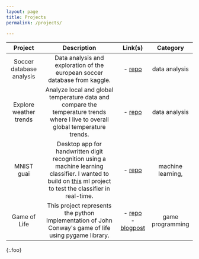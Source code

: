 ```yaml
---
layout: page
title: Projects
permalink: /projects/

---
```


<style>
.foo table {
  table-layout: fixed;
  display:table;
  width: 100%;
  }
</style>


  
|          Project         	|                                                                                                                              Description                                                                                                                             	|                                                                             Link(s)                                                                             	|      Category      	|
|:------------------------:	|:--------------------------------------------------------------------------------------------------------------------------------------------------------------------------------------------------------------------------------------------------------------------:	|:---------------------------------------------------------------------------------------------------------------------------------------------------------------:	|:------------------:	|
| Soccer database analysis 	| Data analysis and exploration of the european soccer database from kaggle.                                                                                                                                                                                           	| - [repo](https://github.com/Zowlex/Data-Analyst-ND/tree/master/Project2)                                                                                        	| data analysis      	|
| Explore weather trends   	| Analyze local and global temperature data and compare the temperature trends where I live to overall global temperature trends.                                                                                                                                      	| - [repo](https://github.com/Zowlex/Data-Analyst-ND/tree/master/Project1)                                                                                        	| data analysis      	|
| MNIST guai               	| Desktop app for handwritten digit recognition using a machine learning classifier. I wanted to build on [this](https://github.com/Zowlex/100DaysofMLCode/blob/master/End-to-end%20ML%20project/Classification.ipynb) ml project to test the classifier in real-time. 	| - [repo](https://github.com/Zowlex/Python-projects/tree/master/mnist_guai)                                                                                      	| machine learning,  	|
| Game of Life             	| This project represents the python Implementation of John Conway's game of life using pygame library.                                                                                                                                                                	| - [repo](https://github.com/Zowlex/Python-projects/tree/master/gameoflife)<br>- [blogpost](http://fareslassoued.ml/Blog/programming/2020/03/21/gameoflife.html) 	| game programming   	|
{:.foo}

